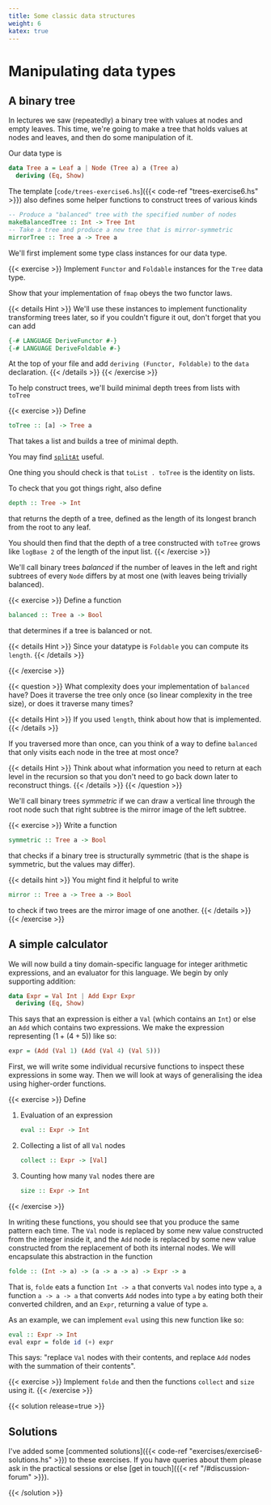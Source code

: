 ```yaml
---
title: Some classic data structures
weight: 6
katex: true
---
```


# Manipulating data types

## A binary tree

In lectures we saw (repeatedly) a binary tree with values at nodes and
empty leaves. This time, we're going to make a tree that holds values
at nodes and leaves, and then do some manipulation of it.

Our data type is

```hs
data Tree a = Leaf a | Node (Tree a) a (Tree a)
  deriving (Eq, Show)
```

The template [`code/trees-exercise6.hs`]({{< code-ref
"trees-exercise6.hs" >}}) also defines some helper functions to
construct trees of various kinds

```hs
-- Produce a "balanced" tree with the specified number of nodes
makeBalancedTree :: Int -> Tree Int
-- Take a tree and produce a new tree that is mirror-symmetric
mirrorTree :: Tree a -> Tree a
```

We'll first implement some type class instances for our data type.

{{< exercise >}}
Implement `Functor` and `Foldable` instances for the `Tree` data type.

Show that your implementation of `fmap` obeys the two functor laws.

{{< details Hint >}}
We'll use these instances to implement functionality transforming
trees later, so if you couldn't figure it out, don't forget that you
can add

```hs
{-# LANGUAGE DeriveFunctor #-}
{-# LANGUAGE DeriveFoldable #-}
```
At the top of your file and add `deriving (Functor, Foldable)` to the
`data` declaration.
{{< /details >}}
{{< /exercise >}}

To help construct trees, we'll build minimal depth trees from lists
with `toTree`

{{< exercise >}}
Define
```hs
toTree :: [a] -> Tree a
```
That takes a list and builds a tree of minimal depth.

You may find
[`splitAt`](https://hackage.haskell.org/package/base-4.14.1.0/docs/Prelude.html#v:splitAt)
useful.

One thing you should check is that `toList . toTree` is the identity
on lists.

To check that you got things right, also define

```hs
depth :: Tree -> Int
```
that returns the depth of a tree, defined as the length of its longest
branch from the root to any leaf.

You should then find that the depth of a tree constructed with
`toTree` grows like `logBase 2` of the length of the input list.
{{< /exercise >}}


We'll call binary trees _balanced_ if the number of leaves in the left
and right subtrees of every `Node` differs by at most one (with leaves
being trivially balanced).

{{< exercise >}}
Define a function
```hs
balanced :: Tree a -> Bool
```
that determines if a tree is balanced or not.

{{< details Hint >}}
Since your datatype is `Foldable` you can compute its `length`.
{{< /details >}}

{{< /exercise >}}

{{< question >}}
What complexity does your implementation of `balanced` have? Does it
traverse the tree only once (so linear complexity in the tree size),
or does it traverse many times?

{{< details Hint >}}
If you used `length`, think about how that is implemented.
{{< /details >}}

If you traversed more than once, can you think of a way to define
`balanced` that only visits each node in the tree at most once?

{{< details Hint >}}
Think about what information you need to return at each level in the
recursion so that you don't need to go back down later to reconstruct
things.
{{< /details >}}
{{< /question >}}


We'll call binary trees _symmetric_ if we can draw a vertical line
through the root node such that right subtree is the mirror image of
the left subtree.

{{< exercise >}}
Write a function
```hs
symmetric :: Tree a -> Bool
```
that checks if a binary tree is structurally symmetric (that is the
shape is symmetric, but the values may differ).

{{< details hint >}}
You might find it helpful to write
```hs
mirror :: Tree a -> Tree a -> Bool
```
to check if two trees are the mirror image of one another.
{{< /details >}}
{{< /exercise >}}

## A simple calculator


We will now build a tiny domain-specific language for integer
arithmetic expressions, and an evaluator for this language. We begin
by only supporting addition:

```hs
data Expr = Val Int | Add Expr Expr
  deriving (Eq, Show)
```
This says that an expression is either a `Val` (which contains
an `Int`) or else an `Add` which contains two expressions.
We make the expression representing $(1 + (4 + 5))$ like so:
```hs
expr = (Add (Val 1) (Add (Val 4) (Val 5)))
```

First, we will write some individual recursive functions to inspect
these expressions in some way. Then we will look at ways of
generalising the idea using higher-order functions.

{{< exercise >}}
Define
1. Evaluation of an expression
   ```hs
   eval :: Expr -> Int
   ```
2. Collecting a list of all `Val` nodes
   ```hs
   collect :: Expr -> [Val]
   ```
3. Counting how many `Val` nodes there are
   ```hs
   size :: Expr -> Int
   ```
{{< /exercise >}}

In writing these functions, you should see that you produce the same
pattern each time. The `Val` node is replaced by some new value
constructed from the integer inside it, and the `Add` node is
replaced by some new value constructed from the replacement of both
its internal nodes. We will encapsulate this abstraction in the
function
```hs
folde :: (Int -> a) -> (a -> a -> a) -> Expr -> a
```
That is, `folde` eats a function `Int -> a` that converts `Val`
nodes into type `a`, a function `a -> a -> a` that
converts `Add` nodes into type `a` by eating both their
converted children, and an `Expr`, returning a value of type
`a`.

As an example, we can implement `eval` using this new function
like so:
```hs
eval :: Expr -> Int
eval expr = folde id (+) expr
```
This says: "replace `Val` nodes with their contents, and replace
`Add` nodes with the summation of their contents".

{{< exercise >}}
Implement `folde` and then the functions `collect` and `size` using it.
{{< /exercise >}}

{{< solution release=true >}}
## Solutions

I've added some [commented solutions]({{< code-ref
"exercises/exercise6-solutions.hs" >}}) to these exercises. If you
have queries about them please ask in the practical sessions or else
[get in touch]({{< ref "/#discussion-forum" >}}).

{{< /solution >}}
